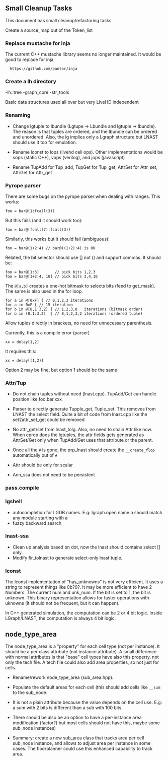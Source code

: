 ## Small Cleanup Tasks

This document has small cleanup/refactoring tasks

Create a source_map out of the Token_list

### Replace mustache for inja

The current C++ mustache library seems no longer maintained. It would be good to replace for inja

```
  https://github.com/pantor/inja
```

### Create a lh directory

-lh::tree
-graph_core
-str_tools

Basic data structures used all over but very LiveHD independent

### Renaming

- Change lgtuple to lbundle (Lgtupe -> Lbundle and lgtuple -> lbundle). The
  reason is that tuples are ordered, and the lbundle can be ordered and
  unordered. Also, the lg implies only a Lgraph structure but LNAST should use
  it too for emulation.

- Rename lconst to lops (livehd cell ops). Other implementations would be sops
  (static C++), vops (verilog), and jops (javascript)
- Rename TupAdd for Tup_add, TupGet for Tup_get, AttrSet for Attr_set, AttrGet for Attr_get

### Pyrope parser

There are some bugs on the pyrope parser when dealing with ranges. This works:

```
foo = bar@(1:fcall(3))
```

But this fails (and it should work too):

```
foo = bar@(fcall(7):fcall(3))
```

Similarly, this works but it should fail (ambiguous):

```
foo = bar@(1+2:4) // bar@((1+2):4) is OK
```

Related, the bit selector should use [] not () and support commas. It should be:

```
foo = bar@[1:3]       // pick bits 1,2,3
foo = bar@[1+2:4, 10] // pick bits 3,4,10
```

The `@[a,b]` creates a one-hot bitmask to selects bits (feed to get_mask). The same is also
used in the for loop.

```
for a in @[0xF] { // 0,1,2,3 iterations
for a in 0xF { // 15 iteration
for b in @[8,1:3,2] { // 1,2,3,8   iterations (bitmask order)
for b in (8,1:3,2)  { // 8,1,2,3,2 iterations (ordered tuple)
```

Allow tuples directly in brackets, no need for unnecessary parenthesis.

Currently, this is a compile error (parser)

```
xx = delay[1,2]
```

It requires this:

```
xx = delay[(1,2)]
```

Option 2 may be fine, but option 1 should be the same

### Attr/Tup

- Do not chain tuples without need (lnast.cpp). TupAdd/Get can handle position like foo.bar.xxx

- Parser to directly generate Tupple_get, Tuple_set. This removes from LNAST the select field.
  Quite a bit of code from lnast.cpp like the set2attr_set_get could be removed

- No attr_get/set from lnast_tolg. Also, no need to chain Attr like now. When cprop does the lgtuples,
  the attr fields gets generated as AttrSet/Get only when TupAdd/Get uses that attribute or the parent.

- Once all the `#` is gone, the prp_lnast should create the `__create_flop` automatically out of `#`

- Attr should be only for scalar

- Ann_ssa does not need to be persistent

### pass.compile


### lgshell

- autocompletion for LGDB names. E.g: lgraph.open name:a<TAB> should match any module starting with a
- fuzzy backward search

### lnast-ssa

- Clean up analysis based on dot, now the lnast should contains select [] only.
- Modify fir_tolnast to generate select-only lnast tuple.

### lconst

The lconst implementation of "has_unknowns" is not very efficient. It uses a
string to represent things like 0b?0?. It may be more efficient to have 2
Numbers. The current num and unk_num. If the bit is set to 1, the bit is
unknown. This binary representation allows for faster operations with uknowns
(it should not be frequent, but it can happen).

In C++ generated simulation, the computation can be 2 or 4 bit logic. Inside
LGraph/LNAST, the computation is always 4 bit logic.

## node_type_area

The node_type_area is a "property" for each cell type (not per instance). It
should be a per class attribute (not instance attribute). A small difference
with normal attributes is that "base" cell types have also this property, not
only the tech file. A tech file could also add area properties, so not just for
cells.

* Rename/rework node_type_area (sub_area.hpp).
* Populate the default areas for each cell (this should add cells like `__sum`
  to the sub_node.
* It is not a plain attribute because the value depends on the cell use. E.g: a
  sum with 2 bits is different than a sub with 100 bits.
* There should be also be an option to have a per-instance area modification
  (factor?) but most cells should not have this, maybe some sub_node instances)

* Summary: create a new sub_area class that tracks area per cell sub_node
  instance, and allows to adjust area per instance in some cases. The
  floorplanner could use this enhanced capability to track area.

